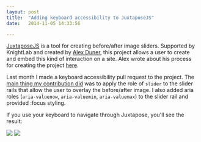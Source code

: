 ```yaml
---
layout: post
title:  "Adding keyboard accessibility to JuxtaposeJS"
date:   2014-11-05 14:33:56

---
```

<a href="http://juxtapose.knightlab.com/">JuxtaposeJS</a> is a tool for creating before/after image sliders. 
Supported by KnightLab and created by <a href="https://twitter.com/asduner">Alex Duner</a>, 
this project allows a user to create and embed this kind of interaction on a site. Alex wrote about his process for creating the 
project <a href="http://knightlab.northwestern.edu/2014/09/29/lessons-building-juxtaposejs/">here</a>. 

Last month I made a keyboard accessibility pull request to the project. The <a href="https://github.com/radiocontrolled/juxtapose">main thing my contribution did</a> was to apply the role of <code>slider</code> to 
the slider rails that allow the user to overlay the before/after image. I also added aria roles (<code>aria-valuenow</code>, <code>aria-valuemin</code>, <code>aria-valuemax</code>) to the slider rail
and provided :focus styling. 

If you use your keyboard to navigate through Juxtapose, you'll see the result: 

<div class="juxtapose" data-startingposition="50" data-showlabels="true" data-showcredits="true" data-animate="true">
<img src="http://juxtapose.knightlab.com/static/img/Sochi_11April2005.jpg" data-label="Apr. 2005" data-credit="">
<img src="http://juxtapose.knightlab.com/static/img/Sochi_22Nov2013.jpg" data-label="Nov. 2013" data-credit="">
</div>
<br/><br/>
<link rel="stylesheet" href="//s3.amazonaws.com/cdn.knightlab.com/libs/juxtapose/latest/css/juxtapose.css"><script type="text/javascript" src="//s3.amazonaws.com/cdn.knightlab.com/libs/juxtapose/latest/js/juxtapose.js"></script>
